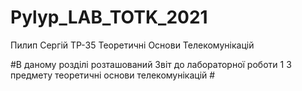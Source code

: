 # Pylyp_LAB_TOTK_2021
Пилип Сергій ТР-35 Теоретичні Основи Телекомунікацій

#В даному розділі розташований
Звіт до лабораторної роботи 1
З предмету теоретичні основи телекомунікацій #
